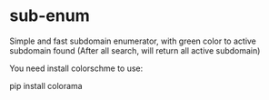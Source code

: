 # sub-enum
Simple and fast subdomain enumerator, with green color to active subdomain found (After all search, will return all active subdomain)

You need install colorschme to use:

pip install colorama
